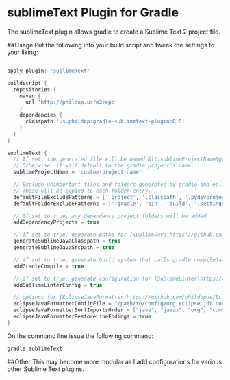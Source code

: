 # sublimeText Plugin for Gradle
The sublimeText plugin allows gradle to create a Sublime Text 2 project file.

##Usage
Put the following into your build script and tweak the settings to your liking:

```groovy

apply plugin: 'sublimeText'

buildscript {
  repositories {
    maven {
      url 'http://phildop.us/m2repo'
    }
    dependencies {
      classpath 'us.phildop:gradle-sublimetext-plugin:0.5'
    }
  }
}

sublimeText {
  // If set, the generated file will be named &lt;sublimeProjectName&gt;.sublime-project.
  // Otherwise, it will default to the gradle project's name.
  sublimeProjectName = 'custom-project-name'

  // Exclude unimportant files and folders generated by gradle and eclipse.
  // These will be copied to each folder entry.
  defaultFileExcludePatterns = ['.project', '.classpath', '.pydevproject']
  defaultFolderExcludePatterns = ['.gradle', 'bin', 'build', '.settings']

  // If set to true, any dependency project folders will be added
  addDependencyProjects = true

  // if set to true, generate paths for [SublimeJava|https://github.com/quarnster/SublimeJava]
  generateSublimeJavaClasspath = true
  generateSublimeJavaSrcpath = true

  // if set to true, generate build system that calls gradle compileJava on project
  addGradleCompile = true

  // if set to true, generate configuration for [SublimeLinter|https://github.com/SublimeLinter/SublimeLinter]
  addSublimeLinterConfig = true

  // options for [EclipseJavaFormatter|https://github.com/phildopus/EclipseJavaFormatter]
  eclipseJavaFormatterConfigFile = "/path/to/config/org.eclipse.jdt.core.prefs"
  eclipseJavaFormatterSortImportsOrder = ["java", "javax", "org", "com"]
  eclipseJavaFormatterRestoreLineEndings = true
}
```
On the command line issue the following command:

```bash
gradle sublimeText
```

##Other
This may become more modular as I add configurations for various other Sublime Text plugins.
